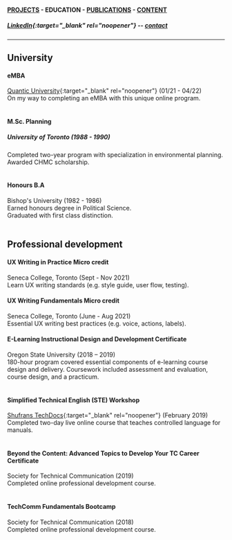 #### [PROJECTS](https://writingteacher.github.io/rob-whyte) - EDUCATION - [PUBLICATIONS](https://writingteacher.github.io/rob-whyte/publications) - [CONTENT](https://writingteacher.github.io/rob-whyte/content)   

##### [LinkedIn](https://www.linkedin.com/in/robwhyte/){:target="_blank" rel="noopener"} -- <a href="mailto:robbusan@yahoo.com">contact</a>   

***     
  
## University  

#### eMBA
[Quantic University](https://quantic.edu/){:target="_blank" rel="noopener"} (01/21 - 04/22)    
On my way to completing an eMBA with this unique online program.  
<br />   
         
#### M.Sc. Planning
##### University of Toronto (1988 - 1990)   
Completed two-year program with specialization in environmental planning.
Awarded CHMC scholarship.   
<br />   
                  
#### Honours B.A
Bishop's University (1982 - 1986)  
Earned honours degree in Political Science.  
Graduated with first class distinction.   
   <br />   
   
   
## Professional development

#### UX Writing in Practice Micro credit
Seneca College, Toronto (Sept - Nov 2021)  
Learn UX writing standards (e.g. style guide, user flow, testing).
<br />  

#### UX Writing Fundamentals Micro credit
Seneca College, Toronto (June - Aug 2021)   
Essential UX writing best practices (e.g. voice, actions, labels).
<br />  

#### E-Learning Instructional Design and Development Certificate
Oregon State University (2018 – 2019)  
180-hour program covered essential components of e-learning course design and delivery. 
Coursework included assessment and evaluation, course design, and a practicum.   
<br />      
#### Simplified Technical English (STE) Workshop
[Shufrans TechDocs](https://www.shufrans-techdocs.com/){:target="_blank" rel="noopener"} (February 2019)    
Completed two-day live online course that teaches controlled language for manuals.     
<br />       
#### Beyond the Content: Advanced Topics to Develop Your TC Career Certificate
Society for Technical Communication (2019)    
Completed online professional development course.  
<br />     
  
#### TechComm Fundamentals Bootcamp
Society for Technical Communication (2018)  
Completed online professional development course.  
